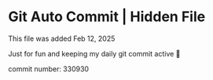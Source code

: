 # Git Auto Commit | Hidden File

This file was added Feb 12, 2025

Just for fun and keeping my daily git commit active 🤪

commit number: 330930
